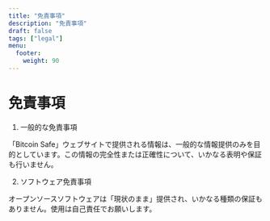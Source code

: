 ```yaml
---
title: "免責事項"
description: "免責事項"
draft: false
tags: ["legal"]
menu:
  footer:
    weight: 90
---
```


# 免責事項

1. 一般的な免責事項

「Bitcoin Safe」ウェブサイトで提供される情報は、一般的な情報提供のみを目的としています。この情報の完全性または正確性について、いかなる表明や保証も行いません。

2. ソフトウェア免責事項

オープンソースソフトウェアは「現状のまま」提供され、いかなる種類の保証もありません。使用は自己責任でお願いします。